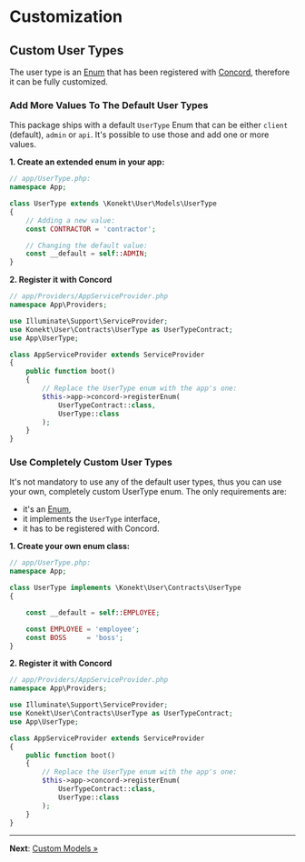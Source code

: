 # Customization

## Custom User Types

The user type is an [Enum](https://konekt.dev/enum) that has been registered with
[Concord](https://konekt.dev/concord/1.3/enums), therefore it can be fully customized.

### Add More Values To The Default User Types

This package ships with a default `UserType` Enum that can be either `client` (default), `admin` or
`api`. It's possible to use those and add one or more values.

**1. Create an extended enum in your app:**

```php
// app/UserType.php:
namespace App;

class UserType extends \Konekt\User\Models\UserType
{
    // Adding a new value:
    const CONTRACTOR = 'contractor';

    // Changing the default value:
    const __default = self::ADMIN;
}
```

**2. Register it with Concord**

```php
// app/Providers/AppServiceProvider.php
namespace App\Providers;

use Illuminate\Support\ServiceProvider;
use Konekt\User\Contracts\UserType as UserTypeContract;
use App\UserType;

class AppServiceProvider extends ServiceProvider
{
    public function boot()
    {
        // Replace the UserType enum with the app's one:
        $this->app->concord->registerEnum(
            UserTypeContract::class,
            UserType::class
        );
    }
}
```

### Use Completely Custom User Types

It's not mandatory to use any of the default user types, thus you can use your own, completely
custom UserType enum. The only requirements are:
- it's an [Enum](https://konekt.dev/enum),
- it implements the `UserType` interface,
- it has to be registered with Concord.

**1. Create your own enum class:**

```php
// app/UserType.php:
namespace App;

class UserType implements \Konekt\User\Contracts\UserType
{

    const __default = self::EMPLOYEE;

    const EMPLOYEE = 'employee';
    const BOSS     = 'boss';
}
```

**2. Register it with Concord**

```php
// app/Providers/AppServiceProvider.php
namespace App\Providers;

use Illuminate\Support\ServiceProvider;
use Konekt\User\Contracts\UserType as UserTypeContract;
use App\UserType;

class AppServiceProvider extends ServiceProvider
{
    public function boot()
    {
        // Replace the UserType enum with the app's one:
        $this->app->concord->registerEnum(
            UserTypeContract::class,
            UserType::class
        );
    }
}
```

---

**Next**: [Custom Models &raquo;](models.md)
